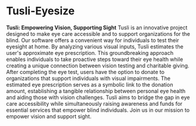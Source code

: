 # Tusli-Eyesize
 **Tusli: Empowering Vision, Supporting Sight**  Tusli is an innovative project designed to make eye care accessible and to support organizations for the blind. Our software offers a convenient way for individuals to test their eyesight at home. By analyzing various visual inputs, Tusli estimates the user's approximate eye prescription.  This groundbreaking approach enables individuals to take proactive steps toward their eye health while creating a unique connection between vision testing and charitable giving. After completing the eye test, users have the option to donate to organizations that support individuals with visual impairments. The estimated eye prescription serves as a symbolic link to the donation amount, establishing a tangible relationship between personal eye health and aiding those with vision challenges.  Tusli aims to bridge the gap in eye care accessibility while simultaneously raising awareness and funds for essential services that empower blind individuals. Join us in our mission to empower vision and support sight.
